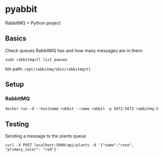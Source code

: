 # pyabbit
RabbitMQ + Python project

## Basics

Check queues RabbitMQ has and how many messages are in them:

``sudo rabbitmqctl list_queues``

bin path: ``/opt/rabbitmq/sbin/rabbitmqctl``

## Setup

### RabbitMQ

``docker run -d --hostname rabbit --name rabbit -p 5672:5672 rabbitmq:3``

## Testing

Sending a message to the plants queue

``curl -X POST localhost:5000/api/plants -d '{"name":"rose", "primary_color": "red"}'``
